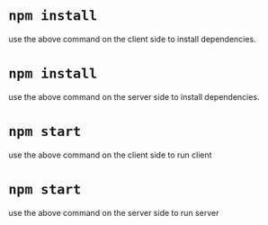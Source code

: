 # `npm install`

use the above command on the client side to install dependencies.

# `npm install`

use the above command on the server side to install dependencies.

# `npm start`

use the above command on the client side to run client

# `npm start`

use the above command on the server side to run server
